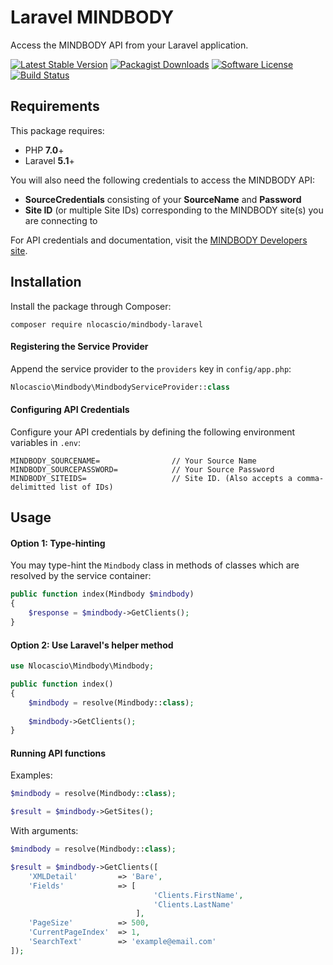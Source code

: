 # Laravel MINDBODY
Access the MINDBODY API from your Laravel application.

[![Latest Stable Version](https://img.shields.io/github/release/nlocascio/mindbody-laravel.svg?style=flat-square)](https://packagist.org/packages/nlocascio/mindbody-laravel)
[![Packagist Downloads](https://img.shields.io/packagist/dt/nlocascio/mindbody-laravel.svg?style=flat-square)](https://packagist.org/packages/nlocascio/mindbody-laravel)
[![Software License](https://img.shields.io/badge/license-MIT-blue.svg?style=flat-square)](LICENSE.txt)
[![Build Status](https://img.shields.io/travis/nlocascio/mindbody-laravel/master.svg?style=flat-square)](https://travis-ci.org/nlocascio/mindbody-laravel)

## Requirements
This package requires:
- PHP __7.0__+
- Laravel __5.1__+

You will also need the following credentials to access the MINDBODY API:
- __SourceCredentials__ consisting of your __SourceName__ and __Password__
- __Site ID__ (or multiple Site IDs) corresponding to the MINDBODY site(s) you are connecting to 

For API credentials and documentation, visit the [MINDBODY Developers site](https://developers.mindbodyonline.com/).

## Installation
Install the package through Composer:
```
composer require nlocascio/mindbody-laravel
```
#### Registering the Service Provider
Append the service provider to the `providers` key in  `config/app.php`:
```php
Nlocascio\Mindbody\MindbodyServiceProvider::class
```
#### Configuring API Credentials
Configure your API credentials by defining the following environment variables in `.env`:
```
MINDBODY_SOURCENAME=                // Your Source Name
MINDBODY_SOURCEPASSWORD=            // Your Source Password
MINDBODY_SITEIDS=                   // Site ID. (Also accepts a comma-delimitted list of IDs)
```

## Usage
#### Option 1: Type-hinting
You may type-hint the `Mindbody` class in methods of classes which are resolved by the service container:
```php
public function index(Mindbody $mindbody)
{
    $response = $mindbody->GetClients();
}
```

#### Option 2: Use Laravel's helper method
```php
use Nlocascio\Mindbody\Mindbody;

public function index()
{
    $mindbody = resolve(Mindbody::class);
    
    $mindbody->GetClients();
}
```
#### Running API functions
Examples:

```php
$mindbody = resolve(Mindbody::class);

$result = $mindbody->GetSites();
```

With arguments:
```php
$mindbody = resolve(Mindbody::class);

$result = $mindbody->GetClients([
    'XMLDetail'         => 'Bare',
    'Fields'            => [
                                'Clients.FirstName',
                                'Clients.LastName'
                            ],
    'PageSize'          => 500,
    'CurrentPageIndex'  => 1,
    'SearchText'        => 'example@email.com'
]);
```
